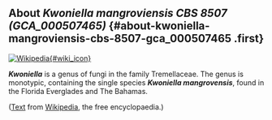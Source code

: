 About *Kwoniella mangroviensis CBS 8507 (GCA\_000507465)* {#about-kwoniella-mangroviensis-cbs-8507-gca_000507465 .first}
---------------------------------------------------------

[![Wikipedia](/img/wikipedia_logo_v2_en.png){#wiki_icon}](http://en.wikipedia.org/wiki/Kwoniella)

***Kwoniella*** is a genus of fungi in the family Tremellaceae. The
genus is monotypic, containing the single species ***Kwoniella
mangrovensis***, found in the Florida Everglades and The Bahamas.

([Text](http://en.wikipedia.org/wiki/Kwoniella) from
[Wikipedia](http://en.wikipedia.org/), the free encyclopaedia.)
